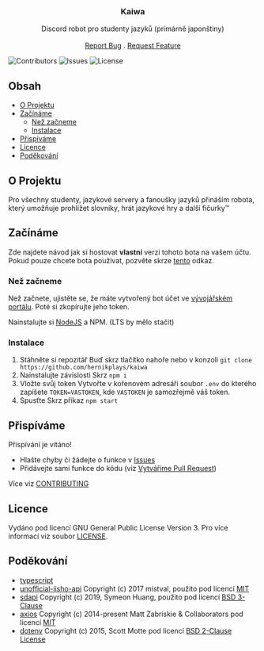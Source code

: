 <br/>
<p align="center">
  <h3 align="center">Kaiwa</h3>

  <p align="center">
    Discord robot pro studenty jazyků (primárně japonštiny)
    <br/>
    <br/>
    <a href="https://github.com/hernikplays/kaiwa/issues">Report Bug</a>
    .
    <a href="https://github.com/hernikplays/kaiwa/issues">Request Feature</a>
  </p>
</p>

![Contributors](https://img.shields.io/github/contributors/hernikplays/kaiwa?color=dark-green) ![Issues](https://img.shields.io/github/issues/hernikplays/kaiwa) ![License](https://img.shields.io/github/license/hernikplays/kaiwa) 

## Obsah

* [O Projektu](#o-projektu)
* [Začínáme](#začínáme)
  * [Než začneme](#než-začneme)
  * [Instalace](#instalace)
* [Přispíváme](#přispíváme)
* [Licence](#licence)
* [Poděkování](#poděkování)

## O Projektu

Pro všechny studenty, jazykové servery a fanoušky jazyků přináším robota, který umožňuje prohlížet slovníky, hrát jazykové hry a další fičurky:tm:

## Začínáme

Zde najdete návod jak si hostovat **vlastní** verzi tohoto bota na vašem účtu. Pokud pouze chcete bota používat, pozvěte skrze [tento](https://discord.com/api/oauth2/authorize?client_id=1008045551041908749&permissions=388160&scope=bot%20applications.commands) odkaz.

### Než začneme

Než začnete, ujistěte se, že máte vytvořený bot účet ve [vývojářském portálu](https://discord.com/developers). Poté si zkopírujte jeho token.

Nainstalujte si [NodeJS](https://nodejs.org) a NPM. (LTS by mělo stačit)

### Instalace

1. Stáhněte si repozitář
Buď skrz tlačítko nahoře nebo v konzoli `git clone https://github.com/hernikplays/kaiwa`
2. Nainstalujte závislosti
Skrz `npm i`
3. Vložte svůj token
Vytvořte v kořenovém adresáři soubor `.env` do kterého zapíšete `TOKEN=VASTOKEN`, kde `VASTOKEN` je samozřejmě váš token.
4. Spusťte
Skrz příkaz `npm start`


## Přispíváme

Přispívání je vítáno!
- Hlašte chyby či žádejte o funkce v [Issues](https://github.com/hernikplays/kaiwa/issues)
- Přidávejte sami funkce do kódu (viz [Vytváříme Pull Request](#))

Více viz [CONTRIBUTING](https://github.com/hernikplays/kaiwa/blob/main/CONTRIBUTING.md)

## Licence

Vydáno pod licencí GNU General Public License Version 3. Pro více informací viz soubor [LICENSE](https://github.com/hernikplays/kaiwa/blob/main/LICENSE.md).

## Poděkování

* [typescript](https://typescriptlang.org/)
* [unofficial-jisho-api](https://www.npmjs.com/package/unofficial-jisho-api) Copyright (c) 2017 mistval, použito pod licencí [MIT](https://github.com/mistval/unofficial-jisho-api/blob/master/LICENSE)
* [sdapi](https://www.npmjs.com/package/sdapi) Copyright (c) 2019, Symeon Huang, použito pod licencí [BSD 3-Clause](https://github.com/librehat/sdapi/blob/master/LICENSE)
* [axios](https://www.npmjs.com/package/axios) Copyright (c) 2014-present Matt Zabriskie & Collaborators pod licencí [MIT](https://github.com/axios/axios/blob/v1.x/LICENSE)
* [dotenv](https://www.npmjs.com/package/dotenv) Copyright (c) 2015, Scott Motte pod licencí [BSD 2-Clause License](https://github.com/motdotla/dotenv/blob/master/LICENSE)
